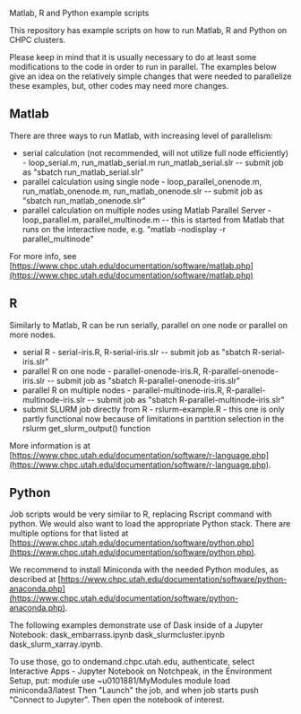 Matlab, R and Python example scripts

This repository has example scripts on how to run Matlab, R and Python on CHPC clusters.

Please keep in mind that it is usually necessary to do at least some modifications to the code in order to run in parallel. The examples below give an idea on the relatively simple changes that were needed to parallelize these examples, but, other codes may need more changes.

## Matlab

There are three ways to run Matlab, with increasing level of parallelism:
- serial calculation (not recommended, will not utilize full node efficiently) - loop_serial.m, run_matlab_serial.m run_matlab_serial.slr
  -- submit job as "sbatch run_matlab_serial.slr"
- parallel calculation using single node - loop_parallel_onenode.m, run_matlab_onenode.m, run_matlab_onenode.slr
  -- submit job as "sbatch run_matlab_onenode.slr"
- parallel calculation on multiple nodes using Matlab Parallel Server - loop_parallel.m, parallel_multinode.m
  -- this is started from Matlab that runs on the interactive node, e.g. "matlab -nodisplay -r parallel_multinode"

For more info, see [https://www.chpc.utah.edu/documentation/software/matlab.php](https://www.chpc.utah.edu/documentation/software/matlab.php)

## R

Similarly to Matlab, R can be run serially, parallel on one node or parallel on more nodes.
- serial R - serial-iris.R, R-serial-iris.slr
  -- submit job as "sbatch R-serial-iris.slr"
- parallel R on one node - parallel-onenode-iris.R, R-parallel-onenode-iris.slr
  -- submit job as "sbatch R-parallel-onenode-iris.slr"
- parallel R on multiple nodes - parallel-multinode-iris.R, R-parallel-multinode-iris.slr
  -- submit job as "sbatch R-parallel-multinode-iris.slr"
- submit SLURM job directly from R - rslurm-example.R - this one is only partly functional now because of limitations in partition selection in the rslurm get_slurm_output() function

More information is at [https://www.chpc.utah.edu/documentation/software/r-language.php](https://www.chpc.utah.edu/documentation/software/r-language.php).


## Python

Job scripts would be very similar to R, replacing Rscript command with python. We would also want to load the appropriate Python stack. There are multiple options for that listed at [https://www.chpc.utah.edu/documentation/software/python.php](https://www.chpc.utah.edu/documentation/software/python.php).

We recommend to install Miniconda with the needed Python modules, as described at [https://www.chpc.utah.edu/documentation/software/python-anaconda.php](https://www.chpc.utah.edu/documentation/software/python-anaconda.php).

The following examples demonstrate use of Dask inside of a Jupyter Notebook: dask_embarrass.ipynb  dask_slurmcluster.ipynb  dask_slurm_xarray.ipynb.

To use those, go to ondemand.chpc.utah.edu, authenticate, select Interactive Apps - Jupyter Notebook on Notchpeak, in the Environment Setup, put:
module use ~u0101881/MyModules
module load miniconda3/latest
Then "Launch" the job, and when job starts push "Connect to Jupyter". Then open the notebook of interest.

  
